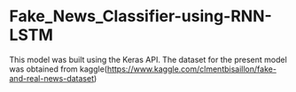 # Fake_News_Classifier-using-RNN-LSTM
This model was built using the Keras API. The dataset for the present model was obtained from kaggle(https://www.kaggle.com/clmentbisaillon/fake-and-real-news-dataset)
